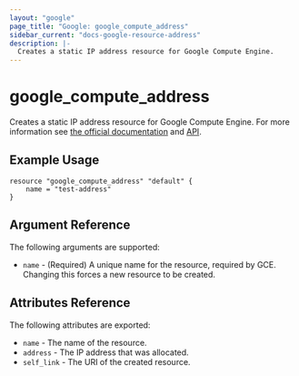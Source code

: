 ```yaml
---
layout: "google"
page_title: "Google: google_compute_address"
sidebar_current: "docs-google-resource-address"
description: |-
  Creates a static IP address resource for Google Compute Engine.
---
```


# google\_compute\_address

Creates a static IP address resource for Google Compute Engine.  For more information see
[the official documentation](https://cloud.google.com/compute/docs/instances-and-network) and
[API](https://cloud.google.com/compute/docs/reference/latest/addresses).


## Example Usage

```
resource "google_compute_address" "default" {
	name = "test-address"
}
```

## Argument Reference

The following arguments are supported:

* `name` - (Required) A unique name for the resource, required by GCE.
    Changing this forces a new resource to be created.

## Attributes Reference

The following attributes are exported:

* `name` - The name of the resource.
* `address` - The IP address that was allocated.
* `self_link` - The URI of the created resource.
